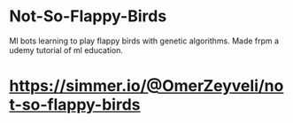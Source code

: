 # Not-So-Flappy-Birds
 Ml bots learning to play flappy birds with genetic algorithms.
 Made frpm a udemy tutorial of ml education.
# https://simmer.io/@OmerZeyveli/not-so-flappy-birds
